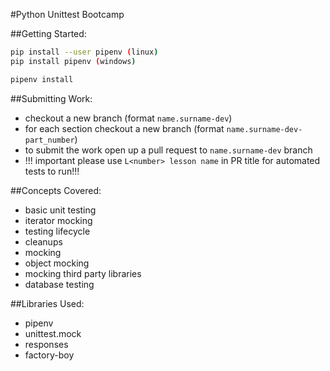 #Python Unittest Bootcamp

##Getting Started:
```bash
pip install --user pipenv (linux)
pip install pipenv (windows)

pipenv install
```
##Submitting Work:
- checkout a new branch (format `name.surname-dev`)
- for each section checkout a new branch (format `name.surname-dev-part_number`)
- to submit the work open up a pull request to `name.surname-dev` branch
- !!! important please use `L<number> lesson name` in PR title for automated tests to run!!!

##Concepts Covered:
- basic unit testing
- iterator mocking
- testing lifecycle
- cleanups
- mocking
- object mocking
- mocking third party libraries
- database testing

##Libraries Used:
- pipenv
- unittest.mock
- responses
- factory-boy